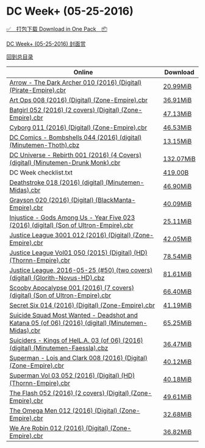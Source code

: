 # DC Week+ (05-25-2016)

[✅&emsp;打包下载 Download in One Pack&emsp;📦](https://pan.baidu.com/s/1hs9yHUG)

[DC Week+ (05-25-2016) 封面赏](/https://github.com/alicewish/markdown/blob/master/cover/DC-Week-05-25-2016-Covers.md)



[回到总目录](https://github.com/alicewish/markdown/blob/master/Catalogs.md)



Online | Download
--- | ---
[Arrow - The Dark Archer 010 (2016) (Digital) (Pirate-Empire).cbr](https://github.com/alicewish/markdown/blob/master/comic/Arrow-Dark-Archer-010-2016-Digital-Pirate-Empire-cbr.md) | [20.99MiB](https://pan.baidu.com/s/1hs9yHUG#list/path=%2FDC%20Week%202016%20Q2%2FDC%20Week%2B%20%2805-25-2016%29%2F%E3%82%B9%E3%82%B9%E3%82%A4%E3%82%B7%E3%82%AF%E3%82%B9%E3%82%BD%E3%82%B1%E3%82%AB%E3%82%AA%E3%82%BF%E3%82%A4%E3%82%AF%E3%82%AB%E3%82%AF%E3%82%AA%E3%82%B5%E3%82%B9%E3%82%BD%E3%82%AB%E3%82%BF%E3%82%A2%E3%82%BF%E3%82%AB%E3%82%BB%E3%82%AF%E3%82%B5%E3%82%BB%E3%82%B7%E3%82%A6%E3%82%A6%E3%82%BF&parentPath=%2FDC%20Week%202016%20Q2)
[Art Ops 008 (2016) (Digital) (Zone-Empire).cbr](https://github.com/alicewish/markdown/blob/master/comic/Art-Ops-008-2016-Digital-Zone-Empire-cbr.md) | [36.91MiB](https://pan.baidu.com/s/1hs9yHUG#list/path=%2FDC%20Week%202016%20Q2%2FDC%20Week%2B%20%2805-25-2016%29%2F%E3%82%AD%E3%82%A2%E3%82%AF%E3%82%A4%E3%82%B9%E3%82%BB%E3%82%B5%E3%82%B1%E3%82%BF%E3%82%B1%E3%82%A6%E3%82%AF%E3%82%B3%E3%82%B7%E3%82%AA%E3%82%AF%E3%82%AA%E3%82%B9%E3%82%AA%E3%82%BF%E3%82%AA%E3%82%BF%E3%82%AF%E3%82%B1%E3%82%BF%E3%82%BD%E3%82%A8%E3%82%B9%E3%82%A6%E3%82%AF%E3%82%AD%E3%82%A2&parentPath=%2FDC%20Week%202016%20Q2)
[Batgirl 052 (2016) (2 covers) (Digital) (Zone-Empire).cbr](https://github.com/alicewish/markdown/blob/master/comic/Batgirl-052-2016-2-covers-Digital-Zone-Empire-cbr.md) | [47.13MiB](https://pan.baidu.com/s/1hs9yHUG#list/path=%2FDC%20Week%202016%20Q2%2FDC%20Week%2B%20%2805-25-2016%29%2F%E3%82%BF%E3%82%B5%E3%82%AA%E3%82%BB%E3%82%A6%E3%82%BB%E3%82%B5%E3%82%A2%E3%82%B7%E3%82%AF%E3%82%BF%E3%82%AA%E3%82%B1%E3%82%B5%E3%82%AD%E3%82%BD%E3%82%B3%E3%82%BB%E3%82%A8%E3%82%B9%E3%82%AD%E3%82%B3%E3%82%BD%E3%82%A6%E3%82%A2%E3%82%BB%E3%82%AA%E3%82%AA%E3%82%BB%E3%82%A8%E3%82%B9%E3%82%AF&parentPath=%2FDC%20Week%202016%20Q2)
[Cyborg 011 (2016) (Digital) (Zone-Empire).cbr](https://github.com/alicewish/markdown/blob/master/comic/Cyborg-011-2016-Digital-Zone-Empire-cbr.md) | [46.53MiB](https://pan.baidu.com/s/1hs9yHUG#list/path=%2FDC%20Week%202016%20Q2%2FDC%20Week%2B%20%2805-25-2016%29%2F%E3%82%AB%E3%82%A6%E3%82%A4%E3%82%A2%E3%82%B1%E3%82%AB%E3%82%A8%E3%82%A6%E3%82%A4%E3%82%B5%E3%82%AD%E3%82%BB%E3%82%B3%E3%82%BB%E3%82%A2%E3%82%AA%E3%82%BB%E3%82%AF%E3%82%B9%E3%82%BD%E3%82%AA%E3%82%A2%E3%82%AF%E3%82%B9%E3%82%BB%E3%82%BF%E3%82%AA%E3%82%AD%E3%82%BD%E3%82%BF%E3%82%B1%E3%82%AA&parentPath=%2FDC%20Week%202016%20Q2)
[DC Comics - Bombshells 044 (2016) (digital) (Minutemen-Thoth).cbz](https://github.com/alicewish/markdown/blob/master/comic/DC-Comics-Bombshells-044-2016-digital-Minutemen-Thoth-cbz.md) | [13.15MiB](https://pan.baidu.com/s/1hs9yHUG#list/path=%2FDC%20Week%202016%20Q2%2FDC%20Week%2B%20%2805-25-2016%29%2F%E3%82%AB%E3%82%B7%E3%82%B1%E3%82%B1%E3%82%B7%E3%82%AA%E3%82%AB%E3%82%AD%E3%82%AF%E3%82%BD%E3%82%AD%E3%82%A2%E3%82%B7%E3%82%BD%E3%82%A6%E3%82%AD%E3%82%B3%E3%82%AB%E3%82%B9%E3%82%AD%E3%82%A8%E3%82%AA%E3%82%A6%E3%82%A2%E3%82%A6%E3%82%BD%E3%82%B9%E3%82%BF%E3%82%A2%E3%82%B3%E3%82%A2%E3%82%AF&parentPath=%2FDC%20Week%202016%20Q2)
[DC Universe - Rebirth 001 (2016) (4 Covers) (digital) (Minutemen-Drunk Monk).cbr](https://github.com/alicewish/markdown/blob/master/comic/DC-Universe-Rebirth-001-2016-4-Covers-digital-Minutemen-Drunk-Monk-cbr.md) | [132.07MiB](https://pan.baidu.com/s/1hs9yHUG#list/path=%2FDC%20Week%202016%20Q2%2FDC%20Week%2B%20%2805-25-2016%29%2F%E3%82%A4%E3%82%AB%E3%82%B9%E3%82%BB%E3%82%BD%E3%82%B3%E3%82%AD%E3%82%AA%E3%82%A6%E3%82%B1%E3%82%B5%E3%82%AB%E3%82%B1%E3%82%B9%E3%82%B5%E3%82%B1%E3%82%BB%E3%82%AA%E3%82%AA%E3%82%AB%E3%82%BB%E3%82%AB%E3%82%AF%E3%82%A6%E3%82%BB%E3%82%B5%E3%82%B7%E3%82%B5%E3%82%BF%E3%82%B3%E3%82%BF%E3%82%B3&parentPath=%2FDC%20Week%202016%20Q2)
DC Week checklist.txt | [419.00B](https://pan.baidu.com/s/1hs9yHUG#list/path=%2FDC%20Week%202016%20Q2%2FDC%20Week%2B%20%2805-25-2016%29%2F%E3%82%BB%E3%82%A4%E3%82%A8%E3%82%AB%E3%82%AD%E3%82%B3%E3%82%B3%E3%82%B3%E3%82%AD%E3%82%A4%E3%82%B9%E3%82%BD%E3%82%B3%E3%82%BD%E3%82%BF%E3%82%AD%E3%82%B5%E3%82%BF%E3%82%BD%E3%82%BF%E3%82%AF%E3%82%B5%E3%82%B7%E3%82%B7%E3%82%B9%E3%82%BD%E3%82%AF%E3%82%A8%E3%82%A4%E3%82%AD%E3%82%B3%E3%82%B7&parentPath=%2FDC%20Week%202016%20Q2)
[Deathstroke 018 (2016) (digital) (Minutemen-Midas).cbr](https://github.com/alicewish/markdown/blob/master/comic/Deathstroke-018-2016-digital-Minutemen-Midas-cbr.md) | [46.90MiB](https://pan.baidu.com/s/1hs9yHUG#list/path=%2FDC%20Week%202016%20Q2%2FDC%20Week%2B%20%2805-25-2016%29%2F%E3%82%AA%E3%82%AD%E3%82%AB%E3%82%B7%E3%82%B5%E3%82%B7%E3%82%BF%E3%82%A6%E3%82%BF%E3%82%B1%E3%82%BD%E3%82%A2%E3%82%B1%E3%82%B3%E3%82%A6%E3%82%AA%E3%82%AA%E3%82%BB%E3%82%BD%E3%82%B1%E3%82%AB%E3%82%A4%E3%82%A8%E3%82%BD%E3%82%B5%E3%82%BB%E3%82%AA%E3%82%BD%E3%82%B3%E3%82%BB%E3%82%AF%E3%82%BB&parentPath=%2FDC%20Week%202016%20Q2)
[Grayson 020 (2016) (Digital) (BlackManta-Empire).cbr](https://github.com/alicewish/markdown/blob/master/comic/Grayson-020-2016-Digital-BlackManta-Empire-cbr.md) | [40.09MiB](https://pan.baidu.com/s/1hs9yHUG#list/path=%2FDC%20Week%202016%20Q2%2FDC%20Week%2B%20%2805-25-2016%29%2F%E3%82%AA%E3%82%A8%E3%82%A6%E3%82%AA%E3%82%AB%E3%82%A4%E3%82%B7%E3%82%AF%E3%82%AB%E3%82%AF%E3%82%B9%E3%82%AA%E3%82%B9%E3%82%AB%E3%82%BD%E3%82%A2%E3%82%BB%E3%82%BD%E3%82%A4%E3%82%A4%E3%82%A6%E3%82%B5%E3%82%AD%E3%82%BB%E3%82%AB%E3%82%A6%E3%82%A2%E3%82%AA%E3%82%B7%E3%82%A4%E3%82%B3%E3%82%A8&parentPath=%2FDC%20Week%202016%20Q2)
[Injustice - Gods Among Us - Year Five 023 (2016) (digital) (Son of Ultron-Empire).cbr](https://github.com/alicewish/markdown/blob/master/comic/Injustice-Gods-Among-Us-Year-Five-023-2016-digital-Son-of-Ultron-Empire-cbr.md) | [25.11MiB](https://pan.baidu.com/s/1hs9yHUG#list/path=%2FDC%20Week%202016%20Q2%2FDC%20Week%2B%20%2805-25-2016%29%2F%E3%82%AF%E3%82%A8%E3%82%B7%E3%82%B3%E3%82%B9%E3%82%B5%E3%82%AD%E3%82%A4%E3%82%AB%E3%82%B3%E3%82%B1%E3%82%BF%E3%82%AF%E3%82%AA%E3%82%AF%E3%82%B9%E3%82%AA%E3%82%AB%E3%82%B7%E3%82%AD%E3%82%BB%E3%82%B1%E3%82%AF%E3%82%A6%E3%82%A6%E3%82%B7%E3%82%B3%E3%82%B1%E3%82%A8%E3%82%AF%E3%82%BD%E3%82%A8&parentPath=%2FDC%20Week%202016%20Q2)
[Justice League 3001 012 (2016) (Digital) (Zone-Empire).cbr](https://github.com/alicewish/markdown/blob/master/comic/Justice-League-3001-012-2016-Digital-Zone-Empire-cbr.md) | [42.05MiB](https://pan.baidu.com/s/1hs9yHUG#list/path=%2FDC%20Week%202016%20Q2%2FDC%20Week%2B%20%2805-25-2016%29%2F%E3%82%B9%E3%82%BF%E3%82%B1%E3%82%A6%E3%82%AA%E3%82%BB%E3%82%BF%E3%82%A8%E3%82%A6%E3%82%B5%E3%82%AA%E3%82%BF%E3%82%BF%E3%82%BB%E3%82%A8%E3%82%B5%E3%82%A2%E3%82%A8%E3%82%B1%E3%82%AA%E3%82%B7%E3%82%A6%E3%82%BB%E3%82%A2%E3%82%B1%E3%82%A4%E3%82%AD%E3%82%A2%E3%82%A4%E3%82%B9%E3%82%BF%E3%82%B7&parentPath=%2FDC%20Week%202016%20Q2)
[Justice League Vol01 050 (2015) (Digital) (HD) (Thornn-Empire).cbr](https://github.com/alicewish/markdown/blob/master/comic/Justice-League-Vol01-050-2015-Digital-HD-Thornn-Empire-cbr.md) | [78.54MiB](https://pan.baidu.com/s/1hs9yHUG#list/path=%2FDC%20Week%202016%20Q2%2FDC%20Week%2B%20%2805-25-2016%29%2F%E3%82%A6%E3%82%B9%E3%82%AF%E3%82%AA%E3%82%B1%E3%82%AD%E3%82%AF%E3%82%A8%E3%82%B5%E3%82%BD%E3%82%BD%E3%82%A6%E3%82%A2%E3%82%A6%E3%82%B9%E3%82%B7%E3%82%AF%E3%82%A2%E3%82%A4%E3%82%A6%E3%82%B3%E3%82%AB%E3%82%AF%E3%82%A2%E3%82%A8%E3%82%B7%E3%82%AA%E3%82%AB%E3%82%A6%E3%82%AF%E3%82%A2%E3%82%B3&parentPath=%2FDC%20Week%202016%20Q2)
[Justice League, 2016-05-25 (#50) (two covers) (digital) (Glorith-Novus-HD).cbz](https://github.com/alicewish/markdown/blob/master/comic/Justice-League-2016-05-25-50-two-covers-digital-Glorith-Novus-HD-cbz.md) | [81.61MiB](https://pan.baidu.com/s/1hs9yHUG#list/path=%2FDC%20Week%202016%20Q2%2FDC%20Week%2B%20%2805-25-2016%29%2F%E3%82%B3%E3%82%A8%E3%82%AA%E3%82%A8%E3%82%AD%E3%82%BD%E3%82%B3%E3%82%B1%E3%82%B7%E3%82%A6%E3%82%B5%E3%82%A4%E3%82%BD%E3%82%A2%E3%82%AA%E3%82%B9%E3%82%AA%E3%82%BF%E3%82%AF%E3%82%B9%E3%82%AD%E3%82%B3%E3%82%BB%E3%82%A4%E3%82%B5%E3%82%B3%E3%82%AA%E3%82%B5%E3%82%B5%E3%82%AD%E3%82%AA%E3%82%B1&parentPath=%2FDC%20Week%202016%20Q2)
[Scooby Apocalypse 001 (2016) (7 covers) (digital) (Son of Ultron-Empire).cbr](https://github.com/alicewish/markdown/blob/master/comic/Scooby-Apocalypse-001-2016-7-covers-digital-Son-of-Ultron-Empire-cbr.md) | [66.40MiB](https://pan.baidu.com/s/1hs9yHUG#list/path=%2FDC%20Week%202016%20Q2%2FDC%20Week%2B%20%2805-25-2016%29%2F%E3%82%B3%E3%82%A4%E3%82%BF%E3%82%AB%E3%82%B5%E3%82%AA%E3%82%B3%E3%82%B1%E3%82%A8%E3%82%A8%E3%82%B5%E3%82%AF%E3%82%AB%E3%82%A4%E3%82%AD%E3%82%B5%E3%82%A4%E3%82%A2%E3%82%A8%E3%82%A8%E3%82%AB%E3%82%A6%E3%82%B3%E3%82%A8%E3%82%A8%E3%82%AA%E3%82%AD%E3%82%B9%E3%82%BF%E3%82%AB%E3%82%BF%E3%82%BF&parentPath=%2FDC%20Week%202016%20Q2)
[Secret Six 014 (2016) (Digital) (Zone-Empire).cbr](https://github.com/alicewish/markdown/blob/master/comic/Secret-Six-014-2016-Digital-Zone-Empire-cbr.md) | [41.19MiB](https://pan.baidu.com/s/1hs9yHUG#list/path=%2FDC%20Week%202016%20Q2%2FDC%20Week%2B%20%2805-25-2016%29%2F%E3%82%AA%E3%82%A8%E3%82%B1%E3%82%AD%E3%82%AA%E3%82%AF%E3%82%AB%E3%82%BF%E3%82%AA%E3%82%B9%E3%82%A6%E3%82%BB%E3%82%A2%E3%82%A8%E3%82%AD%E3%82%A2%E3%82%BD%E3%82%BF%E3%82%B1%E3%82%AA%E3%82%B9%E3%82%AD%E3%82%B5%E3%82%A2%E3%82%BF%E3%82%AB%E3%82%B9%E3%82%B9%E3%82%AD%E3%82%A8%E3%82%A4%E3%82%AF&parentPath=%2FDC%20Week%202016%20Q2)
[Suicide Squad Most Wanted - Deadshot and Katana 05 (of 06) (2016) (digital) (Minutemen-Midas).cbr](https://github.com/alicewish/markdown/blob/master/comic/Suicide-Squad-Most-Wanted-Deadshot-Katana-05-of-06-2016-digital-Minutemen-Midas-cbr.md) | [65.25MiB](https://pan.baidu.com/s/1hs9yHUG#list/path=%2FDC%20Week%202016%20Q2%2FDC%20Week%2B%20%2805-25-2016%29%2F%E3%82%BF%E3%82%AB%E3%82%BF%E3%82%B9%E3%82%A2%E3%82%AF%E3%82%B7%E3%82%A8%E3%82%BD%E3%82%AF%E3%82%B1%E3%82%B3%E3%82%AB%E3%82%A6%E3%82%B5%E3%82%B7%E3%82%BB%E3%82%AA%E3%82%A8%E3%82%B5%E3%82%A4%E3%82%B7%E3%82%AA%E3%82%BF%E3%82%B1%E3%82%BB%E3%82%BB%E3%82%A2%E3%82%BB%E3%82%B5%E3%82%B5%E3%82%B7&parentPath=%2FDC%20Week%202016%20Q2)
[Suiciders - Kings of HelL.A. 03 (of 06) (2016) (digital) (Minutemen-Faessla).cbz](https://github.com/alicewish/markdown/blob/master/comic/Suiciders-Kings-of-HelL-A-03-of-06-2016-digital-Minutemen-Faessla-cbz.md) | [36.47MiB](https://pan.baidu.com/s/1hs9yHUG#list/path=%2FDC%20Week%202016%20Q2%2FDC%20Week%2B%20%2805-25-2016%29%2F%E3%82%AA%E3%82%B1%E3%82%BB%E3%82%A2%E3%82%AD%E3%82%A2%E3%82%BB%E3%82%B7%E3%82%BD%E3%82%B3%E3%82%BF%E3%82%BB%E3%82%A4%E3%82%A2%E3%82%B5%E3%82%A4%E3%82%BF%E3%82%AD%E3%82%A8%E3%82%B5%E3%82%BF%E3%82%A2%E3%82%B9%E3%82%A4%E3%82%BF%E3%82%B1%E3%82%AF%E3%82%B5%E3%82%A8%E3%82%A4%E3%82%AD%E3%82%AF&parentPath=%2FDC%20Week%202016%20Q2)
[Superman - Lois and Clark 008 (2016) (Digital) (Zone-Empire).cbr](https://github.com/alicewish/markdown/blob/master/comic/Superman-Lois-Clark-008-2016-Digital-Zone-Empire-cbr.md) | [40.12MiB](https://pan.baidu.com/s/1hs9yHUG#list/path=%2FDC%20Week%202016%20Q2%2FDC%20Week%2B%20%2805-25-2016%29%2F%E3%82%B1%E3%82%AD%E3%82%B5%E3%82%BF%E3%82%B7%E3%82%AD%E3%82%BD%E3%82%BF%E3%82%BF%E3%82%AB%E3%82%BF%E3%82%B9%E3%82%A4%E3%82%B7%E3%82%AB%E3%82%AD%E3%82%BF%E3%82%A6%E3%82%B5%E3%82%BF%E3%82%BD%E3%82%AD%E3%82%B5%E3%82%AA%E3%82%BB%E3%82%B7%E3%82%B1%E3%82%BB%E3%82%B3%E3%82%BF%E3%82%B7%E3%82%A6&parentPath=%2FDC%20Week%202016%20Q2)
[Superman Vol 03 052 (2016) (Digital) (HD) (Thornn-Empire).cbr](https://github.com/alicewish/markdown/blob/master/comic/Superman-Vol-03-052-2016-Digital-HD-Thornn-Empire-cbr.md) | [40.18MiB](https://pan.baidu.com/s/1hs9yHUG#list/path=%2FDC%20Week%202016%20Q2%2FDC%20Week%2B%20%2805-25-2016%29%2F%E3%82%B5%E3%82%BF%E3%82%B3%E3%82%B9%E3%82%BF%E3%82%AD%E3%82%B7%E3%82%A2%E3%82%B1%E3%82%B9%E3%82%AA%E3%82%A2%E3%82%AA%E3%82%AA%E3%82%B9%E3%82%B7%E3%82%AD%E3%82%AD%E3%82%A2%E3%82%BD%E3%82%AA%E3%82%B7%E3%82%BF%E3%82%AF%E3%82%AA%E3%82%A2%E3%82%A8%E3%82%BD%E3%82%B1%E3%82%AF%E3%82%BB%E3%82%AA&parentPath=%2FDC%20Week%202016%20Q2)
[The Flash 052 (2016) (2 covers) (Digital) (Zone-Empire).cbr](https://github.com/alicewish/markdown/blob/master/comic/Flash-052-2016-2-covers-Digital-Zone-Empire-cbr.md) | [49.61MiB](https://pan.baidu.com/s/1hs9yHUG#list/path=%2FDC%20Week%202016%20Q2%2FDC%20Week%2B%20%2805-25-2016%29%2F%E3%82%B3%E3%82%A4%E3%82%A8%E3%82%BF%E3%82%AB%E3%82%A4%E3%82%B3%E3%82%A6%E3%82%AF%E3%82%A2%E3%82%A6%E3%82%BD%E3%82%A8%E3%82%B1%E3%82%BD%E3%82%A2%E3%82%A2%E3%82%B5%E3%82%B7%E3%82%B1%E3%82%B3%E3%82%B7%E3%82%A8%E3%82%AF%E3%82%AD%E3%82%A6%E3%82%AF%E3%82%AF%E3%82%A8%E3%82%AF%E3%82%B5%E3%82%A8&parentPath=%2FDC%20Week%202016%20Q2)
[The Omega Men 012 (2016) (Digital) (Zone-Empire).cbr](https://github.com/alicewish/markdown/blob/master/comic/Omega-Men-012-2016-Digital-Zone-Empire-cbr.md) | [32.68MiB](https://pan.baidu.com/s/1hs9yHUG#list/path=%2FDC%20Week%202016%20Q2%2FDC%20Week%2B%20%2805-25-2016%29%2F%E3%82%B9%E3%82%AF%E3%82%B1%E3%82%AA%E3%82%A8%E3%82%B9%E3%82%A2%E3%82%BF%E3%82%AA%E3%82%B5%E3%82%A8%E3%82%B9%E3%82%BD%E3%82%BD%E3%82%AF%E3%82%BF%E3%82%BF%E3%82%BD%E3%82%A2%E3%82%B5%E3%82%AA%E3%82%A2%E3%82%AF%E3%82%AA%E3%82%BB%E3%82%A4%E3%82%B9%E3%82%B1%E3%82%A4%E3%82%B9%E3%82%A2%E3%82%B3&parentPath=%2FDC%20Week%202016%20Q2)
[We Are Robin 012 (2016) (Digital) (Zone-Empire).cbr](https://github.com/alicewish/markdown/blob/master/comic/We-Are-Robin-012-2016-Digital-Zone-Empire-cbr.md) | [36.82MiB](https://pan.baidu.com/s/1hs9yHUG#list/path=%2FDC%20Week%202016%20Q2%2FDC%20Week%2B%20%2805-25-2016%29%2F%E3%82%BF%E3%82%AD%E3%82%AB%E3%82%B5%E3%82%A2%E3%82%B3%E3%82%B7%E3%82%BF%E3%82%B5%E3%82%B5%E3%82%BF%E3%82%BB%E3%82%A2%E3%82%A6%E3%82%BF%E3%82%B3%E3%82%B7%E3%82%AA%E3%82%B9%E3%82%B1%E3%82%A8%E3%82%A2%E3%82%AA%E3%82%B5%E3%82%AA%E3%82%B5%E3%82%AF%E3%82%AA%E3%82%B7%E3%82%BF%E3%82%AB%E3%82%A2&parentPath=%2FDC%20Week%202016%20Q2)
